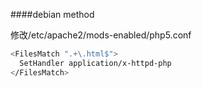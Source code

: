 
####debian method

修改/etc/apache2/mods-enabled/php5.conf
```sh
<FilesMatch ".+\.html$">
  SetHandler application/x-httpd-php
</FilesMatch>
```
